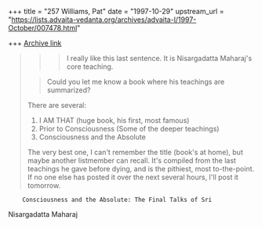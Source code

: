 +++
title = "257 Williams, Pat"
date = "1997-10-29"
upstream_url = "https://lists.advaita-vedanta.org/archives/advaita-l/1997-October/007478.html"

+++
[Archive link](https://lists.advaita-vedanta.org/archives/advaita-l/1997-October/007478.html)

> >> I really like this last sentence.  It is Nisargadatta Maharaj's
> core
> teaching.
> >>
>
> >Could you let me know a book where his teachings are summarized?
>
> There are several:
>
> 1. I AM THAT (huge book, his first, most famous)
> 2. Prior to Consciousness (Some of the deeper teachings)
> 3. Consciousness and the Absolute
>
> The very best one, I can't remember the title (book's at home), but
> maybe
> another listmember can recall.  It's compiled from the last teachings
> he
> gave before dying, and is the pithiest, most to-the-point.  If no one
> else
> has posted it over the next several hours, I'll post it tomorrow.
>
        Consciousness and the Absolute: The Final Talks of Sri
Nisargadatta Maharaj

